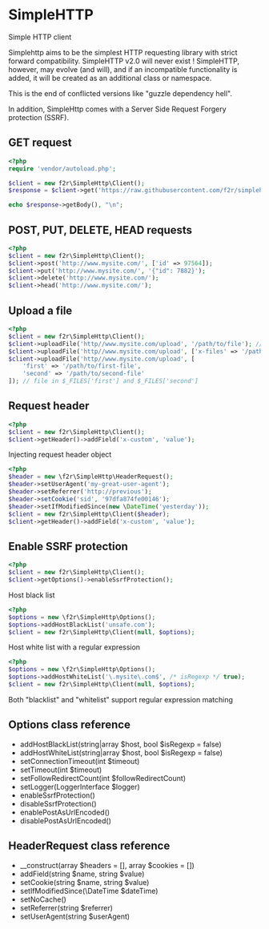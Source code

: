 # SimpleHTTP
Simple HTTP client

Simplehttp aims to be the simplest HTTP requesting library with strict forward compatibility. SimpleHTTP v2.0 will never exist !
SimpleHTTP, however, may evolve (and will), and if an incompatible functionality is added, it will be created as an additional class or namespace.

This is the end of conflicted versions like "guzzle dependency hell".

In addition, SimpleHttp comes with a Server Side Request Forgery protection (SSRF).

## GET request
```php
<?php
require 'vendor/autoload.php';

$client = new f2r\SimpleHttp\Client();
$response = $client->get('https://raw.githubusercontent.com/f2r/simplehttp/master/README.md');

echo $response->getBody(), "\n";
```

## POST, PUT, DELETE, HEAD requests
```php
<?php
$client = new f2r\SimpleHttp\Client();
$client->post('http://www.mysite.com/', ['id' => 97564]);
$client->put('http://www.mysite.com/', '{"id": 7882}');
$client->delete('http://www.mysite.com/');
$client->head('http://www.mysite.com/');
```

## Upload a file
```php
<?php
$client = new f2r\SimpleHttp\Client();
$client->uploadFile('http//www.mysite.com/upload', '/path/to/file'); // file in $_FILES['file']
$client->uploadFile('http//www.mysite.com/upload', ['x-files' => '/path/to/file']); // file in $_FILES['x-files']
$client->uploadFile('http//www.mysite.com/upload', [
    'first' => '/path/to/first-file',
    'second' => '/path/to/second-file'
]); // file in $_FILES['first'] and $_FILES['second'] 
```

## Request header
```php
<?php
$client = new f2r\SimpleHttp\Client();
$client->getHeader()->addField('x-custom', 'value');
```

Injecting request header object
```php
<?php
$header = new \f2r\SimpleHttp\HeaderRequest();
$header->setUserAgent('my-great-user-agent');
$header->setReferrer('http://previous');
$header->setCookie('sid', '97dfa874fe00146');
$header->setIfModifiedSince(new \DateTime('yesterday'));
$client = new f2r\SimpleHttp\Client($header);
$client->getHeader()->addField('x-custom', 'value');
```

## Enable SSRF protection
```php
<?php
$client = new f2r\SimpleHttp\Client();
$client->getOptions()->enableSsrfProtection();
```

Host black list

```php
<?php
$options = new \f2r\SimpleHttp\Options();
$options->addHostBlackList('unsafe.com');
$client = new f2r\SimpleHttp\Client(null, $options);
```

Host white list with a regular expression

```php
<?php
$options = new \f2r\SimpleHttp\Options();
$options->addHostWhiteList('\.mysite\.com$', /* isRegexp */ true);
$client = new f2r\SimpleHttp\Client(null, $options);
```
Both "blacklist" and "whitelist" support regular expression matching

## Options class reference

- addHostBlackList(string|array $host, bool $isRegexp = false)
- addHostWhiteList(string|array $host, bool $isRegexp = false)
- setConnectionTimeout(int $timeout)
- setTimeout(int $timeout)
- setFollowRedirectCount(int $followRedirectCount)
- setLogger(LoggerInterface $logger)
- enableSsrfProtection()
- disableSsrfProtection()
- enablePostAsUrlEncoded()
- disablePostAsUrlEncoded()

## HeaderRequest class reference
- __construct(array $headers = [], array $cookies = [])
- addField(string $name, string $value)
- setCookie(string $name, string $value)
- setIfModifiedSince(\DateTime $dateTime)
- setNoCache()
- setReferrer(string $referrer)
- setUserAgent(string $userAgent)
